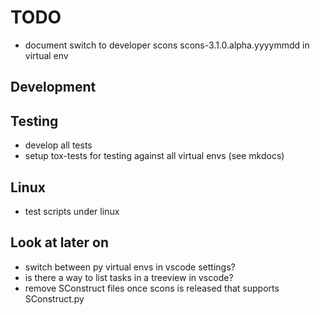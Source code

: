 # TODO

  * document switch to developer scons scons-3.1.0.alpha.yyyymmdd in virtual env


## Development



## Testing

  * develop all tests
  * setup tox-tests for testing against all virtual envs (see mkdocs)


## Linux

  * test scripts under linux


## Look at later on

  * switch between py virtual envs in vscode settings?
  * is there a way to list tasks in a treeview in vscode?
  * remove SConstruct files once scons is released that supports SConstruct.py
